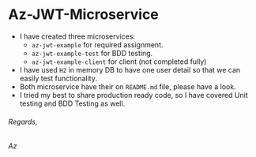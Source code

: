 # Az-JWT-Microservice
* I have created three microservices:
    - `az-jwt-example` for required assignment.
    - `az-jwt-example-test` for BDD testing.
    - `az-jwt-example-client` for client (not completed fully)
* I have used `H2` in memory DB to have one user detail so that we can easily test functionality.
* Both microservice have their on `README.md` file, please have a look.
* I tried my best to share production ready code, so I have covered Unit testing and BDD Testing as well.



###### Regards,
###### Az
